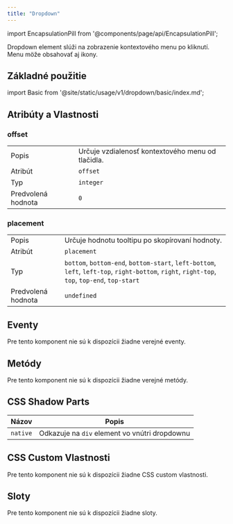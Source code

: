 ```yaml
---
title: "Dropdown"
---
```


<head>
  <title>Dropdown: WebJET Element pre zobrazenie kontextového menu</title>
  <meta name="description" content="Dropdown element slúži na zobrazenie kontextového menu po kliknutí. Menu möže obsahovať aj ikony." />
</head>

import EncapsulationPill from '@components/page/api/EncapsulationPill';

<EncapsulationPill type="shadow" />

Dropdown element slúži na zobrazenie kontextového menu po kliknutí. Menu möže obsahovať aj ikony.

## Základné použitie

<div class="xlarge">

import Basic from '@site/static/usage/v1/dropdown/basic/index.md';

<Basic size="large"/>

</div>

## Atribúty a Vlastnosti

### offset

|  |  |
| --- | --- |
| Popis | Určuje vzdialenosť kontextového menu od tlačidla. |
| Atribút | `offset` |
| Typ | `integer` |
| Predvolená hodnota | `0` |

### placement

|  |  |
| --- | --- |
| Popis | Určuje hodnotu tooltipu po skopírovaní hodnoty. |
| Atribút | `placement` |
| Typ | `bottom`, `bottom-end`, `bottom-start`, `left-bottom`, `left`, `left-top`, `right-bottom`, `right`, `right-top`, `top`, `top-end`, `top-start` |
| Predvolená hodnota | `undefined` |

## Eventy

Pre tento komponent nie sú k dispozícii žiadne verejné eventy.

## Metódy

Pre tento komponent nie sú k dispozícii žiadne verejné metódy.

## CSS Shadow Parts

| Názov                           | Popis                    |
|---------------------------------|--------------------------|
| `native`                        | Odkazuje na `div` element vo vnútri dropdownu |

## CSS Custom Vlastnosti

Pre tento komponent nie sú k dispozícii žiadne CSS custom vlastnosti.

## Sloty

Pre tento komponent nie sú k dispozícii žiadne sloty.
